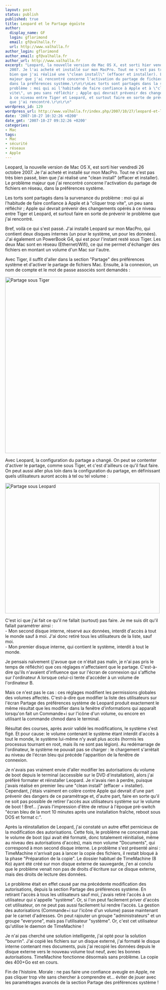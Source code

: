 ```yaml
---
layout: post
status: publish
published: true
title: Leopard et le Partage égoïste
author:
  display_name: GF
  login: gflorimond
  email: gf@valhalla.fr
  url: http://www.valhalla.fr
author_login: gflorimond
author_email: gf@valhalla.fr
author_url: http://www.valhalla.fr
excerpt: "Leopard, la nouvelle version de Mac OS X, est sorti hier vendredi 26 octobre
  2007. Je l'ai acheté et installé sur mon MacPro. Tout ne s'est pas très bien passé,
  bien que j'ai réalisé une \"clean install\" (effacer et installer). Le problème
  majeur que j'ai rencontré concerne l'activation du partage de fichiers en réseau,
  dans la préférences système.\r\n\r\nLes torts sont partagés dans la survenance du
  problème : moi qui ai l'habitude de faire confiance à Apple et à \"cliquer trop
  vite\", un peu sans réfléchir ; Apple qui devrait prévenir des changements opérés
  à ce niveau entre Tiger et Leopard, et surtout faire en sorte de prévenir le problème
  que j'ai rencontré.\r\n\r\n"
wordpress_id: 129
wordpress_url: http://www.valhalla.fr/index.php/2007/10/27/leopard-et-le-partage-egoiste/
date: '2007-10-27 10:32:26 +0200'
date_gmt: '2007-10-27 09:32:26 +0200'
categories:
- Mac
tags:
- Mac
- sécurité
- réseaux
- Apple
---
```

<p>Leopard, la nouvelle version de Mac OS X, est sorti hier vendredi 26 octobre 2007. Je l'ai acheté et installé sur mon MacPro. Tout ne s'est pas très bien passé, bien que j'ai réalisé une "clean install" (effacer et installer). Le problème majeur que j'ai rencontré concerne l'activation du partage de fichiers en réseau, dans la préférences système.</p>
<p>Les torts sont partagés dans la survenance du problème : moi qui ai l'habitude de faire confiance à Apple et à "cliquer trop vite", un peu sans réfléchir ; Apple qui devrait prévenir des changements opérés à ce niveau entre Tiger et Leopard, et surtout faire en sorte de prévenir le problème que j'ai rencontré.</p>
<p><a id="more"></a><a id="more-129"></a></p>
<p>Bref, voilà ce qui s'est passé. J'ai installé Leopard sur mon MacPro, qui contient deux disques internes (un pour le système, un pour les données). J'ai également un PowerBook G4, qui est pour l'instant resté sous Tiger. Les deux Mac sont en réseau (Ethernet/Wifi), ce qui me permet d'échanger des fichiers en montant un volume d'un Mac sur l'autre.</p>
<p>Avec Tiger, il suffit d'aller dans la section "Partage" des préférences système et d'activer le partage de fichiers Mac. Ensuite, à la connexion, un nom de compte et le mot de passe associés sont demandés :</p>
<p><a href="http://www.flickr.com/photos/valhallafr/1770424495/" title="Partage de photos"><img src="http://farm3.static.flickr.com/2219/1770424495_bbb3ade009_o.png" width="595" height="568" alt="Partage sous Tiger" /></a></p>
<p>Avec Leopard, la configuration du partage a changé. On peut se contenter d'activer le partage, comme sous Tiger, et c'est d'ailleurs ce qu'il faut faire. On peut aussi aller plus loin dans la configuration du partage, en définissant quels utilisateurs auront accès à tel ou tel volume :</p>
<p><a href="http://www.flickr.com/photos/valhallafr/1771426786/" title="Partage de photos"><img src="http://farm3.static.flickr.com/2048/1771426786_4f09ee4573.jpg" width="500" height="420" alt="Partage sous Leopard" /></a></p>
<p>C'est ici que j'ai fait ce qu'il ne fallait (surtout) pas faire. Je me suis dit qu'il fallait paramétrer ainsi :<br />
- Mon second disque interne, réservé aux données, interdit d'accès à tout le monde sauf à moi. J'ai donc retiré tous les utilisateurs de la liste, sauf moi.<br />
- Mon premier disque interne, qui contient le système, interdit à tout le monde.</p>
<p>Je pensais naïvement (j'avoue que ce n'était pas malin, je n'ai pas pris le temps de réfléchir) que ces réglages n'affectaient que le partage. C'est-à-dire qu'ils n'avaient d'influence que sur l'écran de connexion qui s'affiche sur l'ordinateur A lorsque celui-ci tente d'accéder à un volume de l'ordinateur B.</p>
<p>Mais ce n'est pas le cas : ces réglages modifient les permissions globales des volumes affectés. C'est-à-dire que modifier la liste des utilisateurs sur l'écran Partage des préférences système de Leopard produit exactement le même résultat que les modifier dans la fenêtre d'informations qui apparaît lorsqu'on fait un Commande+i sur l'icône d'un volume, ou encore en utilisant la commande chmod dans le terminal.</p>
<p>Résultat des courses, après avoir validé les modifications, le système s'est figé. Et pour cause: le volume contenant le système étant interdit d'accès à tout le monde, le système lui-même n'y avait plus accès (hormis les processus tournant en root, mais ils ne sont pas légion). Au redémarrage de l'ordinateur, le système ne pouvait pas se charger : le chargement s'arrêtait au niveau de l'écran bleu qui précède l'apparition de la fenêtre de connexion.</p>
<p>Je n'avais pas vraiment envie d'aller modifier les autorisations du volume de boot depuis le terminal (accessible sur le DVD d'installation), alors j'ai préféré formater et réinstaller Leopard. Je n'avais rien à perdre, puisque j'avais réalisé en premier lieu une "clean install" (effacer + installer). Cependant, j'étais vraiment en colère contre Apple qui devrait d'une part prévenir des dangers de ce paramétrage et, d'autre part, faire en sorte qu'il ne soit pas possible de retirer l'accès aux utilisateurs système sur le volume de boot ! Bref... j'avais l'impression d'être de retour à l'époque pré-switch "écran bleu de la mort 10 minutes après une installation fraîche, reboot sous DOS et format c:".</p>
<p>Après la réinstallation de Leopard, j'ai constaté un autre effet pernicieux de la modification des autorisations. Cette fois, le problème ne concernait pas le volume de boot (qui avait été formaté, donc totalement réinitialisé, même au niveau des autorisations d'accès), mais mon volume "Documents", qui correspond à mon second disque interne. Le problème s'est présenté ainsi : TimeMachine n'arrivait pas à lancer la copie des fichiers, il restait bloqué à la phase "Préparation de la copie". Le dossier habituel de TimeMachine (8 Ko) ayant été créé sur mon disque externe de sauvegarde, j'en ai conclu que le problème venait non pas de droits d'écriture sur ce disque externe, mais des droits de lecture des données.</p>
<p>Le problème était en effet causé par ma précédente modification des autorisations, depuis la section Partage des préférences système. En retirant l'accès à tous les utilisateurs sauf moi, j'avais retiré l'accès à un utilisateur qui s'appelle "système". Or, si l'on peut facilement priver d'accès cet utilisateur, on ne peut pas aussi facilement lui rendre l'accès. La gestion des autorisations (Commande+i sur l'icône d'un volume) passe maintenant par le carnet d'adresses. On peut rajouter un groupe "administrateurs" et un groupe "everyone", mais pas l'utilisateur "système". Or, c'est cet utilisateur qu'utilise le daemon de TimeMachine !</p>
<p>Je n'ai pas cherché une solution intelligente, j'ai opté pour la solution "bourrin". J'ai copié les fichiers sur un disque externé, j'ai formaté le disque interne contenant mes documents, puis j'ai recopié les données depuis le disque externe vers le nouveau volume tout neuf, avec les bonnes autorisations. TimeMachine fonctionne désormais sans problème. La copie des 400+Go est en cours.</p>
<p>Fin de l'histoire. Morale : ne pas faire une confiance aveugle en Apple, ne pas cliquer trop vite sans chercher à comprendre et... éviter de jouer avec les paramétrages avancés de la section Partage des préférences système !</p>
